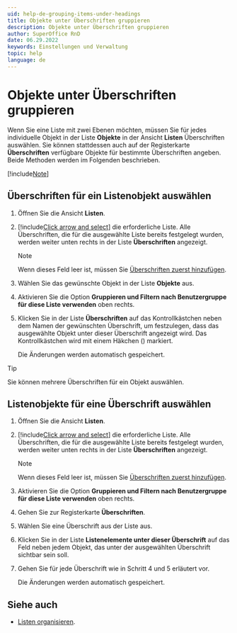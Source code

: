 ```yaml
---
uid: help-de-grouping-items-under-headings
title: Objekte unter Überschriften gruppieren
description: Objekte unter Überschriften gruppieren
author: SuperOffice RnD
date: 06.29.2022
keywords: Einstellungen und Verwaltung
topic: help
language: de
---
```


# Objekte unter Überschriften gruppieren

Wenn Sie eine Liste mit zwei Ebenen möchten, müssen Sie für jedes individuelle Objekt in der Liste **Objekte** in der Ansicht **Listen** Überschriften auswählen. Sie können stattdessen auch auf der Registerkarte **Überschriften** verfügbare Objekte für bestimmte Überschriften angeben. Beide Methoden werden im Folgenden beschrieben.

[!include[Note](../includes/note-minimum-list-items.md)]

## Überschriften für ein Listenobjekt auswählen

1. Öffnen Sie die Ansicht **Listen**.

2. [!include[Click arrow and select](../includes/expand-list.md)] die erforderliche Liste. Alle Überschriften, die für die ausgewählte Liste bereits festgelegt wurden, werden weiter unten rechts in der Liste **Überschriften** angezeigt.

    > [!NOTE]
    > Wenn dieses Feld leer ist, müssen Sie [Überschriften zuerst hinzufügen][1].

3. Wählen Sie das gewünschte Objekt in der Liste **Objekte** aus.

4. Aktivieren Sie die Option **Gruppieren und Filtern nach Benutzergruppe für diese Liste verwenden** oben rechts.

5. Klicken Sie in der Liste **Überschriften** auf das Kontrollkästchen neben dem Namen der gewünschten Überschrift, um festzulegen, dass das ausgewählte Objekt unter dieser Überschrift angezeigt wird. Das Kontrollkästchen wird mit einem Häkchen (<i class="ph ph-check" aria-hidden="true"></i>) markiert.

    Die Änderungen werden automatisch gespeichert.

> [!TIP]
> Sie können mehrere Überschriften für ein Objekt auswählen.

## Listenobjekte für eine Überschrift auswählen

1. Öffnen Sie die Ansicht **Listen**.

2. [!include[Click arrow and select](../includes/expand-list.md)] die erforderliche Liste. Alle Überschriften, die für die ausgewählte Liste bereits festgelegt wurden, werden weiter unten rechts in der Liste **Überschriften** angezeigt.

    > [!NOTE]
    > Wenn dieses Feld leer ist, müssen Sie [Überschriften zuerst hinzufügen][1].

3. Aktivieren Sie die Option **Gruppieren und Filtern nach Benutzergruppe für diese Liste verwenden** oben rechts.

4. Gehen Sie zur Registerkarte **Überschriften**.

5. Wählen Sie eine Überschrift aus der Liste aus.

6. Klicken Sie in der Liste **Listenelemente unter dieser Überschrift** auf das Feld neben jedem Objekt, das unter der ausgewählten Überschrift sichtbar sein soll.

7. Gehen Sie für jede Überschrift wie in Schritt 4 und 5 erläutert vor.

    Die Änderungen werden automatisch gespeichert.

## Siehe auch

* [Listen organisieren][2].

<!-- Referenced links -->
[1]: adding-headings.md
[2]: index.md
